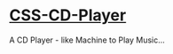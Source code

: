 # [CSS-CD-Player](https://sancho1952007.github.io/CSS-CD-Player/)
A CD Player - like Machine to Play Music...
